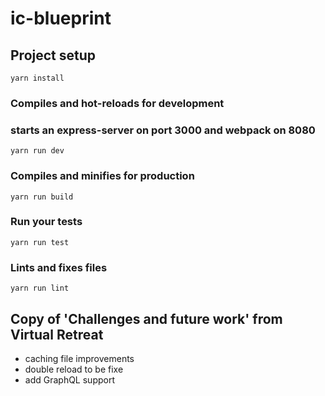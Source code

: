 # ic-blueprint

## Project setup
```
yarn install
```

### Compiles and hot-reloads for development
### starts an express-server on port 3000 and webpack on 8080
```
yarn run dev
```

### Compiles and minifies for production
```
yarn run build
```

### Run your tests
```
yarn run test
```

### Lints and fixes files
```
yarn run lint
```

## Copy of 'Challenges and future work' from Virtual Retreat

* caching file improvements
* double reload to be fixe
* add GraphQL support

